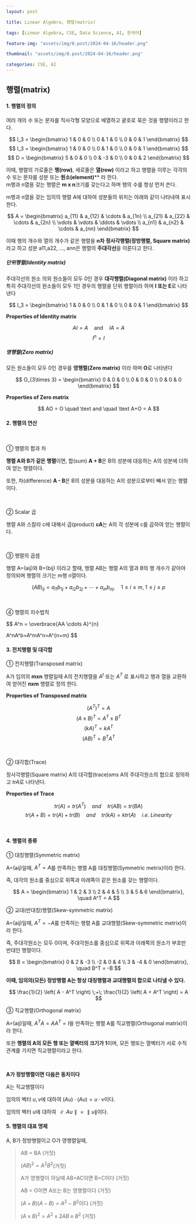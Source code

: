 ```yaml
---
layout: post

title: Linear Algebra, 행렬(matrix)

tags: [Linear Algebra, CSE, Data Science, AI, 한국어]

feature-img: "assets/img/0.post/2024-04-16/header.png"

thumbnail: "assets/img/0.post/2024-04-16/header.png"

categories: CSE, AI
---
```


## 행렬(matrix)

#### 1. 행렬의 정의

여러 개의 수 또는 문자를 직사각형 모양으로 배열하고 괄호로 묶은 것을 행렬이라고 한다.

$$
I_3 =
\begin{bmatrix}
1 & 0 & 0 \\
0 & 1 & 0 \\
0 & 0 & 1
\end{bmatrix} 
$$$$
I_3 =
\begin{bmatrix}
1 & 0 & 0 \\
0 & 1 & 0 \\
0 & 0 & 1
\end{bmatrix}
$$$$
D =
\begin{bmatrix}
5 & 0 & 0 \\
0 & -3 & 0 \\
0 & 0 & 2
\end{bmatrix}
$$

이때, 행렬의 가로줄은 **행(row)**, 세로줄은 **열(row)** 이라고 하고 행렬을 이루는 각각의 수 또는 문자를 성분 또는 **원소(element)**** 라 한다.<br> m행과 n열을 갖는 행렬은 **m x n**크기를 갖는다고 하며 행의 수를 항상 먼저 쓴다.<br>

m행과 n열을 갖는 임의의 행렬 A에 대하여 성분들의 위치는 아래와 같이 나타내여 표시한다.

$$
A =
\begin{bmatrix}
a_{11} & a_{12} & \cdots & a_{1n} \\
a_{21} & a_{22} & \cdots & a_{2n} \\
\vdots & \vdots & \ddots & \vdots \\
a_{n1} & a_{n2} & \cdots & a_{nn}
\end{bmatrix}
$$

이때 행의 개수와 열의 개수가 같은 행렬을 **n차 정사각행렬(정방행렬, Square matrix)** 라고 하고 성분 a11,a22, ..., ann은 행렬의 **주대각선**을 이룬다고 한다.

##### 단위행렬(Identity matrix)

주대각선의 원소 의외 원소들이 모두 0인 경우 **대각행렬(Diagonal matrix)** 이라 하고 특히 주대각선의 원소들이 모두 1인 경우의 행렬을 단위 행렬이라 하며 **I 또는 E**로 나타낸다

$$
I_3 =
\begin{bmatrix}
1 & 0 & 0 \\
0 & 1 & 0 \\
0 & 0 & 1
\end{bmatrix}
$$

**Properties of Identity matrix**

$$
AI = A \quad \text{and} \quad IA = A
$$$$
I^n = I
$$

##### 영행렬(Zero matrix)

모든 원소들이 모두 0인 경우를 **영행렬(Zero matrix)** 이라 하며 **O**로 나타낸다

$$
O_{3\times 3} =
\begin{bmatrix}
0 & 0 & 0 \\
0 & 0 & 0 \\
0 & 0 & 0
\end{bmatrix}
$$

**Properties of Zero matrix**

$$
AO = O \quad \text and \quad \text A+O = A
$$

#### 2. 행렬의 연산

<br>

① 행렬의 합과 차

**행렬 A와 B가 같은 행렬**이면, 합(sum) **A + B**은 B의 성분에 대응하는 A의 성분에 더하여 얻는 행렬이다. <br>

또한, 차(difference) **A - B**은 B의 성분을 대응하는 A의 성분으로부터 빼서 얻는 행렬이다.

<br>

② Scalar 곱

행렬 A와 스칼라 c에 대해서 곱(product) **cA**는 A의 각 성분에 c를 곱하여 얻는 행렬이다.

<br>

③ 행렬의 곱셈

행렬 A=(aij)와 B=(bij) 이라고 할때, 행렬 AB는 행렬 A의 열과 B의 행 개수가 같아야 정의되며 행렬의 크기는 m행 n열이다.

$$
(AB)_{ij} = a_{i1}b_{1j} + a_{i2}b_{2j} + \cdots + a_{in}b_{nj},
\quad 1 \leq i \leq m, \; 1 \leq j \leq p
$$

<br>

④ 행렬의 지수법칙

$$
A^n = \overbrace{AA \cdots A}^{n}

$$$$
A^nA^b=A^mA^n=A^{n+m}
$$

#### 3. 전치행렬 및 대각합

① 전치행렬(Transposed matrix)

A가 임의의 **mxn** 행렬일때 A의 전치행렬을 $A^t$ 또는 $A^T$ 로 표시하고 행과 열을 교환하여 얻어진 **nxm** 행렬로 정의 한다.

**Properties of Transposed matrix**

$$
(A^T)^T = A
$$$$
(A±B)^T = A^T ± B^T
$$$$
(kA)^T = kA^T
$$$$
(AB)^T = B^TA^T
$$

<br>

② 대각합(Trace)

정사각행렬(Square matrix) A의 대각합(trace)sms A의 주대각원소의 합으로 정의하고 $trA$로 나타낸다.

**Properties of Trace**

$$
tr(A)=tr(A^T) \quad and \quad tr(AB) = tr(BA)
$$$$
tr(A+B) = tr(A) + tr(B) \quad and\quad tr(kA) = ktr(A) \quad i.e.\ Linearity
$$

<br>

#### 4. 행렬의 종류

① 대칭행렬(Symmetric matrix)

A=(aij)일때, $A^T = A$를 만족하는 행렬 A를 대칭행렬(Symmetric metrix)이라 한다.<br>

즉, 대각의 원소를 중심으로 위쪽과 아래쪽이 같은 원소를 갖는 행렬이다.

$$
A =
\begin{bmatrix}
1 & 2 & 3 \\
2 & 4 & 5 \\
3 & 5 & 6
\end{bmatrix},
\quad A^T = A
$$

② 교대(반대칭)행렬(Skew-symmetric matrix)

A=(aij)일때, $A^T = -A$를 만족하는 행렬 A를 교대행렬(Skew-symmetric metrix)이라 한다.<br>

즉, 주대각원소는 모두 0이며, 주대각원소를 중심으로 위쪽과 아래쪽의 원소가 부호만 반대인 행렬이다.

$$
B =
\begin{bmatrix}
0 & 2 & -3 \\
-2 & 0 & 4 \\
3 & -4 & 0
\end{bmatrix},
\quad B^T = -B
$$

**이때, 임의의(모든) 정방행렬 A는 항상 대칭행렬과 교대행렬의 합으로 나타낼 수 있다.**<br>

$$
\frac{1}{2} \left( A - A^T \right)
\;+\;
\frac{1}{2} \left( A + A^T \right)
= A
$$

③ 직교행렬(Orthogonal matrix)

A=(aij)일때, $A^TA=AA^T=I$을 만족하는 행렬 A를 직교행렬(Orthogonal matrix)이라 한다.<br>

또한 **행렬의 A의 모든 행 또는 열벡터의 크기가 1**이며, 모든 행또는 열벡터가 서로 수직관계를 가지면 직교행렬이라고 한다.

<br>

**A가 정방행렬이면 다음은 동치이다**<br>

A는 직교행렬이다<br>

임의의 벡터 $u,v$에 대하여 $(Au)·(Au)=u·v$이다.<br>

임의의 벡터 $u$에 대하여 $∥Au∥ = ∥u∥$이다.

#### 5. 행렬의 대표 명제

A, B가 정방행렬이고 O가 영행렬일때,

> AB = BA (거짓)<br>
> 
> $(AB)^2 = A^2B^2$(거짓)<br>
> 
> A가 영행렬이 아닐때 AB=AC이면 B=C이다 (거짓)<br>
> 
> AB = O이면 A또는 B는 영행렬이다 (거짓)<br>
> 
> $(A+B)(A-B) = A^2 - B^2$이다 (거짓) <br>
> 
> $(A±B)^2 = A^2±2AB±B^2$ (거짓)